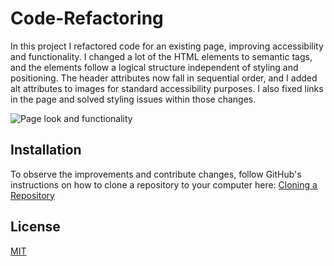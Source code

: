 # Code-Refactoring

In this project I refactored code for an existing page, improving accessibility and functionality.
I changed a lot of the HTML elements to semantic tags, and the elements follow a logical structure independent of styling and positioning. The header attributes now fall in sequential order, and I added alt attributes to images for standard accessibility purposes. I also fixed links in the page and solved styling issues within those changes.

![Page look and functionality](https://drive.google.com/file/d/11uuXk2m48MdphX6cUBZC9ca3JsHea8Ir/view)

## Installation

To observe the improvements and contribute changes, follow GitHub's instructions on how to clone a repository to your computer here:
[Cloning a Repository](https://docs.github.com/en/github/creating-cloning-and-archiving-repositories/cloning-a-repository-from-github/cloning-a-repository "GitHub's guide to cloning a repository")

## License

[MIT](https://choosealicense.com/licenses/mit/)
